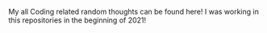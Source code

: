 My all Coding related random thoughts can be found here! I was working in this repositories in the beginning of 2021!
